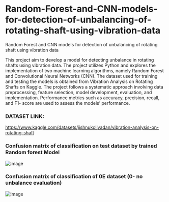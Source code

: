 # Random-Forest-and-CNN-models-for-detection-of-unbalancing-of-rotating-shaft-using-vibration-data
Random Forest and CNN models for detection of unbalancing of rotating shaft using vibration data

This project aim to develop a model for
detecting unbalance in rotating shafts using vibration data.
The project utilizes Python and explores the implementation
of two machine learning algorithms, namely Random Forest
and Convolutional Neural Networks (CNN). The dataset used
for training and testing the models is obtained from Vibration
Analysis on Rotating Shafts on Kaggle. The project follows
a systematic approach involving data preprocessing, feature
selection, model development, evaluation, and implementation.
Performance metrics such as accuracy, precision, recall, and F1-
score are used to assess the models’ performance.

### DATASET LINK: 
https://www.kaggle.com/datasets/jishnukoliyadan/vibration-analysis-on-rotating-shaft

### Confusion matrix of classification on test dataset by trained Random forest Model
![image](https://github.com/HammadKhan999/Random-Forest-and-CNN-models-for-detection-of-unbalancing-of-rotating-shaft-using-vibration-data/assets/72620483/baa26000-256f-4770-b5e4-4e8caa8b07aa)
### Confusion matrix of classification of 0E dataset (0- no unbalance evaluation)
![image](https://github.com/HammadKhan999/Random-Forest-and-CNN-models-for-detection-of-unbalancing-of-rotating-shaft-using-vibration-data/assets/72620483/96452240-642e-46b3-aa44-b8b2f7926d68)


